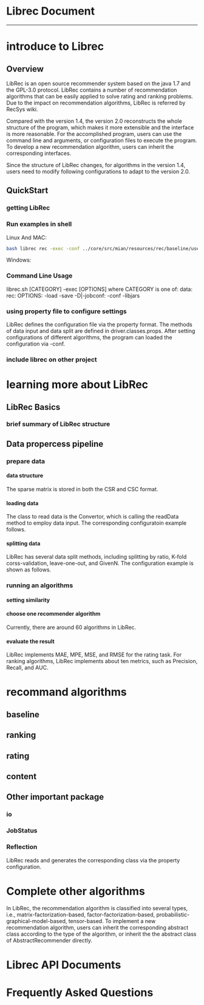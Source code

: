# Librec Document


---

# introduce to Librec
## Overview
LibRec is an open source recommender system based on the java 1.7 and the GPL-3.0 protocol.
LibRec contains a number of recommendation algorithms that can be easily applied to solve rating and ranking problems. Due to the impact on recommendation algorithms, LibRec is referred by RecSys wiki.

Compared with the version 1.4, the version 2.0 reconstructs the whole structure of the program, which makes it more extensible and the interface is more reasonable. For the accomplished program, users can use the command line and arguments, or configuration files to execute the program. To develop a new recommendation algorithm, users can inherit the corresponding interfaces.

Since the structure of LibRec changes, for algorithms in the version 1.4, users need to modify following configurations to adapt to the version 2.0.



## QuickStart
### getting LibRec
### Run examples in shell
Linux And MAC:
```bash
bash librec rec -exec -conf ../core/src/mian/resources/rec/baseline/usercluster-test.properties
```
Windows:

### Command Line Usage
librec.sh \[CATEGORY\] -exec \[OPTIONS\]
  where CATEGORY is one of:
    data:
    rec:
  OPTIONS:
  -load
  -save
  -D|-jobconf:
  -conf
  -libjars

### using property file to configure settings
LibRec defines the configuration file via the property format.
The methods of data input and data split are defined in driver.classes.props.
After setting configurations of different algorithms, the program can loaded the configuration via -conf.


### include librec on other project


# learning more about LibRec
## LibRec Basics
### brief summary of LibRec structure
## Data propercess pipeline
### prepare data
#### data structure
The sparse matrix is stored in both the CSR and CSC format.
#### loading data
The class to read data is the Convertor, which is calling the readData method to employ data input. The corresponding configuratoin example follows.

#### splitting data 
LibRec has several data split methods, including splitting by ratio, K-fold corss-validation, leave-one-out, and GivenN. The configuration example is shown as follows.

### running an algorithms
#### setting similarity
#### choose one recommender algorithm
Currently, there are around 60 algorithms in LibRec.
#### evaluate the result
LibRec implements MAE, MPE, MSE, and RMSE for the rating task.
For ranking algorithms, LibRec implements about ten metrics, such as Precision, Recall, and AUC.

# recommand algorithms
## baseline
## ranking
## rating
## content


## Other important package
### io
### JobStatus
### Reflection
LibRec reads and generates the corresponding class via the property configuration.


# Complete other algorithms
In LibRec, the recommendation algorithm is classified into several types, i.e., matrix-factorization-based, factor-factorization-based, probabilistic-graphical-model-based, tensor-based. To implement a new recommendation algorithm, users can inherit the corresponding abstract class according to the type of the algorithm, or inherit the the abstract class of AbstractRecommender directly.

# Librec API Documents

# Frequently Asked Questions
